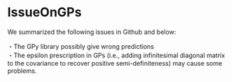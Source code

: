 # IssueOnGPs

We summarized the following issues in Github and below:  

・The GPy library possibly give wrong predictions   
・The epsilon prescription in GPs (i.e., adding infinitesimal diagonal matrix to the covariance to recover positive semi-definiteness) may cause some problems.  
